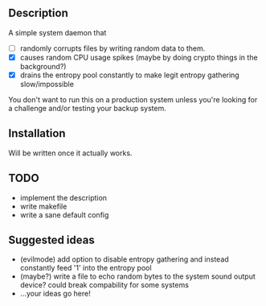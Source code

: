 Description
-----------
A simple system daemon that
- [ ] randomly corrupts files by writing random data to them.
- [X] causes random CPU usage spikes (maybe by doing crypto things in the background?)
- [X] drains the entropy pool constantly to make legit entropy gathering slow/impossible

You don't want to run this on a production system unless you're looking for a challenge and/or testing your backup system.

Installation
------------
Will be written once it actually works.

TODO
----

* implement the description
* write makefile
* write a sane default config


Suggested ideas
---------------
* (evilmode) add option to disable entropy gathering and instead constantly feed '1' into the entropy pool
* (maybe?) write a file to echo random bytes to the system sound output device? could break compability for some systems
* ...your ideas go here!